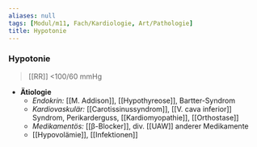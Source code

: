 ```yaml
---
aliases: null
tags: [Modul/m11, Fach/Kardiologie, Art/Pathologie]
title: Hypotonie
---
```

### Hypotonie
> [[RR]] <100/60 mmHg
- **Ätiologie**
	- *Endokrin:* [[M. Addison]], [[Hypothyreose]], Bartter-Syndrom
	- *Kardiovaskulär:* [[Carotissinussyndrom]], [[V. cava inferior]] Syndrom, Perikarderguss, [[Kardiomyopathie]], [[Orthostase]]
	- *Medikamentös:* [[β-Blocker]], div. [[UAW]] anderer Medikamente
	- [[Hypovolämie]], [[Infektionen]]
